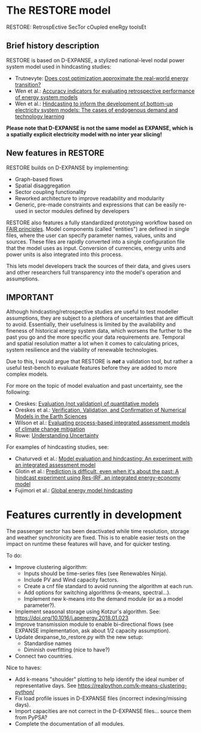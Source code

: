 # The RESTORE model
RESTORE: RetrospEctive SecTor cOupled eneRgy toolsEt

## Brief history description
RESTORE is based on D-EXPANSE, a stylized national-level nodal power system model used in hindcasting studies:
- Trutnevyte: [Does cost optimization approximate the real-world energy transition?](http://dx.doi.org/10.1016/j.energy.2016.03.038)
- Wen et al.: [Accuracy indicators for evaluating retrospective performance of energy system models](https://doi.org/10.1016/j.apenergy.2022.119906)
- Wen et al.: [Hindcasting to inform the development of bottom-up electricity system models: The cases of endogenous demand and technology learning](https://doi.org/10.1016/j.apenergy.2023.121035)

**Please note that D-EXPANSE is not the same model as EXPANSE, which is a spatially explicit electricity model with no inter year slicing!**

## New features in RESTORE
RESTORE builds on D-EXPANSE by implementing:
- Graph-based flows
- Spatial disaggregation
- Sector coupling functionality
- Reworked architecture to improve readability and modularity
- Generic, pre-made constraints and expressions that can be easily re-used in sector modules defined by developers

RESTORE also features a fully standardized prototyping workflow based on [FAIR principles](https://www.go-fair.org/fair-principles/). Model components (called "entities") are defined in single files, where the user can specify parameter names, values, units and sources. These files are rapidly converted into a single configuration file that the model uses as input. Conversion of currencies, energy units and power units is also integrated into this process.

This lets model developers track the sources of their data, and gives users and other researchers full transparency into the model's operation and assumptions.

## IMPORTANT

Although hindcasting/retrospective studies are useful to test modeller assumptions, they are subject to a plethora of uncertainties that are difficult to avoid. Essentially, their usefulness is limited by the availability and fineness of historical energy system data, which worsens the further to the past you go and the more specific your data requirements are. Temporal and spatial resolution matter a lot when it comes to calculating prices, system resilience and the viability of renewable technologies. 

Due to this, I would argue that RESTORE is ***not*** a validation tool, but rather a useful test-bench to evaluate features before they are added to more complex models.

For more on the topic of model evaluation and past uncertainty, see the following:
- Oreskes: [Evaluation (not validation) of quantitative models](https://doi.org/10.1289/ehp.98106s61453)
- Oreskes et al.: [Verification, Validation, and Confirmation of Numerical Models in the Earth Sciences](https://www.jstor.org/stable/2883078)
- Wilson et al.: [Evaluating process-based integrated assessment models of climate change mitigation](https://doi.org/10.1007/s10584-021-03099-9)
- Rowe: [Understanding Uncertainty](https://doi.org/10.1111/j.1539-6924.1994.tb00284.x)

For examples of hindcasting studies, see:
- Chaturvedi et al.: [Model evaluation and hindcasting: An experiment with an integrated assessment model](https://doi.org/10.1016/j.energy.2013.08.061)
- Glotin et al.: [Prediction is difficult, even when it's about the past: A hindcast experiment using Res-IRF, an integrated energy-economy model](https://doi.org/10.1016/j.eneco.2019.07.012)
- Fujimori et al.: [Global energy model hindcasting](http://dx.doi.org/10.1016/j.energy.2016.08.008)


# Features currently in development
The passenger sector has been deactivated while time resolution, storage and weather synchronicity are fixed.
This is to enable easier tests on the impact on runtime these features will have, and for quicker testing.

To do:
- Improve clustering algorithm:
    - Inputs should be time-series files (see Renewables Ninja).
    - Include PV and Wind capacity factors.
    - Create a cnf file standard to avoid running the algorithm at each run.
    - Add options for switching algorithms (k-means, spectral...).
    - Implement new k-means into the demand module (or as a model parameter?).
- Implement seasonal storage using Kotzur's algorithm. See: https://doi.org/10.1016/j.apenergy.2018.01.023
- Improve transmission module to enable bi-directional flows (see EXPANSE implementation, ask about 1/2 capacity assumption).
- Update dexpanse_to_restore.py with the new setup:
    - Standardise names
    - Diminish overfitting (nice to have?)
- Connect two countries.

Nice to haves:
- Add k-means "shoulder" plotting to help identify the ideal number of representative days. See https://realpython.com/k-means-clustering-python/
- Fix load profile issues in D-EXPANSE files (incorrect indexing/missing days).
- Import capacities are not correct in the D-EXPANSE files... source them from PyPSA?
- Complete the documentation of all modules.